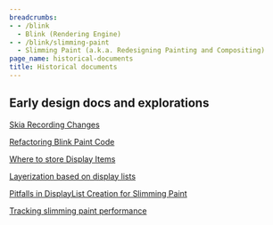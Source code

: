```yaml
---
breadcrumbs:
- - /blink
  - Blink (Rendering Engine)
- - /blink/slimming-paint
  - Slimming Paint (a.k.a. Redesigning Painting and Compositing)
page_name: historical-documents
title: Historical documents
---
```


## Early design docs and explorations

[Skia Recording
Changes](https://docs.google.com/document/d/1qNPBk60388ah5FoHwVunwbNZJtv5-n0N97cGDj0LdHY/edit?usp=sharing)

[Refactoring Blink Paint
Code](https://docs.google.com/document/d/1inRhmB8rtxvInvmPEo7Zd5mhOfb48VxwF-9Y1QoQNBE/edit?usp=sharing)

[Where to store Display
Items](https://docs.google.com/document/d/1iGJdE1hD15ISQKDh-I7m1R3MYiamvTlmsyplxts5n0g/edit?usp=sharing)

[Layerization based on display
lists](https://docs.google.com/document/d/1L6vb9JEPFoyt6eNjVla2AbzSUTGyQT93tQKgE3f1EMc/edit?usp=sharing)

[Pitfalls in DisplayList Creation for Slimming
Paint](https://docs.google.com/document/d/15c8gxDdJvBTBptHpXuQH4N_7XV7r1_BTbl3_CMBrdkU/edit?usp=sharing)

[Tracking slimming paint
performance](https://docs.google.com/document/d/1moskT1Tkg8GcHZylRNQakyrCjk3LR_O5Yys9fDriVcY/edit#)